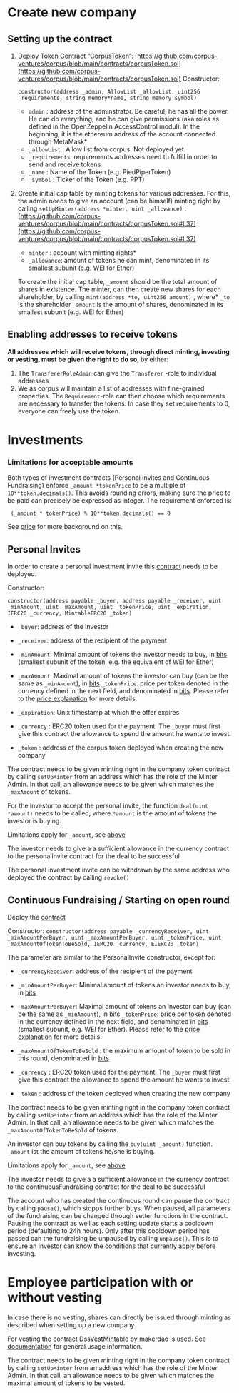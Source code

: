 # Create new company

## Setting up the contract

1. Deploy Token Contract “CorpusToken”: [https://github.com/corpus-ventures/corpus/blob/main/contracts/corpusToken.sol](https://github.com/corpus-ventures/corpus/blob/main/contracts/corpusToken.sol)
    Constructor: 
    ```solidity 
    constructor(address _admin, AllowList _allowList, uint256 _requirements, string memory*name, string memory symbol)
    ```

    - `admin` : address of the adminstrator. Be careful, he has all the power. He can do everything, and he can give permissions (aka roles as defined in the OpenZeppelin AccessControl modul). In the beginning, it is the ethereum address of the account connected through MetaMask*
    - `_allowList` : Allow list from corpus. Not deployed yet.
    - `_requirements`: requirements addresses need to fulfill in order to send and receive tokens
    - `_name` : Name of the Token (e.g. PiedPiperToken)
    - `_symbol` : Ticker of the Token (e.g. PPT)
2. Create initial cap table by minting tokens for various addresses. For this, the admin needs to give an account (can be himself) minting right by calling `setUpMinter(address *minter, uint _allowance)` : [https://github.com/corpus-ventures/corpus/blob/main/contracts/corpusToken.sol#L37](https://github.com/corpus-ventures/corpus/blob/main/contracts/corpusToken.sol#L37)
    
    - `minter` : account with minting rights*
    - `_allowance`: amount of tokens he can mint, denominated in its smallest subunit (e.g. WEI for Ether)

    To create the initial cap table, `_amount` should be the total amount of shares in existence.
    The minter, can then create new shares for each shareholder, by calling `mint(address *to, uint256 amount)` , where*
    `_to` is the shareholder
    `_amount` is the amount of shares, denominated in its smallest subunit (e.g. WEI for Ether)

## Enabling addresses to receive tokens
**All addresses which will receive tokens, through direct minting, investing or vesting, must be given the right to do so**, by either:

1. The `TransfererRoleAdmin` can give the `Transferer` -role to individual addresses
2. We as corpus will maintain a list of addresses with fine-grained properties. The `Requirement`-role can then choose which requirements are necessary to transfer the tokens. In case they set requirements to 0, everyone can freely use the token.

# Investments
### Limitations for acceptable amounts

Both types of investment contracts (Personal Invites and Continuous Fundraising) enforce `_amount *tokenPrice` to be a multiple of `10**token.decimals()`. This avoids rounding errors, making sure the price to be paid can precisely be expressed as integer. The requirement enforced is:

` (_amount * tokenPrice) % 10**token.decimals() == 0` 

See [price](price.md) for more background on this.

## Personal Invites

In order to create a personal investment invite this [contract](https://github.com/corpus-ventures/corpus/blob/main/contracts/PersonalInvite.sol) needs to be deployed.

Constructor: 
```solidity 
constructor(address payable _buyer, address payable _receiver, uint _minAmount, uint _maxAmount, uint _tokenPrice, uint _expiration, IERC20 _currency, MintableERC20 _token)
```

- `_buyer`: address of the investor

- `_receiver`: address of the recipient of the payment
- `_minAmount`: Minimal amount of tokens the investor needs to buy, in [bits](https://docs.openzeppelin.com/contracts/2.x/crowdsales#crowdsale-rate) (smallest subunit of the token, e.g. the equivalent of WEI for Ether)

- `_maxAmount`: Maximal amount of tokens the investor can buy (can be the same as `_minAmount`), in [bits](https://docs.openzeppelin.com/contracts/2.x/crowdsales#crowdsale-rate)
`_tokenPrice`: price per token denoted in the currency defined in the next field, and denominated in [bits](https://docs.openzeppelin.com/contracts/2.x/crowdsales#crowdsale-rate). Please refer to the [price explanation](price.md) for more details.

- `_expiration`: Unix timestamp  at which the offer expires

- `_currency` : ERC20 token used for the payment. The `_buyer` must first give this contract the allowance to spend the amount he wants to invest.

- `_token` : address of the corpus token deployed when creating the new company

The contract needs to be given minting right in the company token contract by calling `setUpMinter` from an address which has the role of the Minter Admin. In that call, an allowance needs to be given which matches the `_maxAmount` of tokens.

For the investor to accept the personal invite, the function `deal(uint *amount)` needs to be called, where `*amount`  is the amount of tokens the investor is buying.

Limitations apply for `_amount`, see [above](###-Limitations-for-acceptable-amounts)

The investor needs to give a a sufficient allowance in the currency contract to the personalInvite contract for the deal to be successful

The personal investment invite can be withdrawn by the same address who deployed the contract by calling `revoke()` 

## Continuous Fundraising / Starting on open round

Deploy the  [contract](https://github.com/corpus-ventures/corpus/blob/main/contracts/ContinuousFundraising.sol)

Constructor: `constructor(address payable _currencyReceiver, uint _minAmountPerBuyer, uint _maxAmountPerBuyer, uint _tokenPrice, uint _maxAmountOfTokenToBeSold, IERC20 _currency, EIERC20 _token)`

The parameter are similar to the PersonalInvite constructor, except for:

- `_currencyReceiver`: address of the recipient of the payment
- `_minAmountPerBuyer`: Minimal amount of tokens an investor needs to buy, in [bits](https://docs.openzeppelin.com/contracts/2.x/crowdsales#crowdsale-rate)

- `_maxAmountPerBuyer`: Maximal amount of tokens an investor can buy (can be the same as `_minAmount`), in bits
`_tokenPrice`: price per token denoted in the currency defined in the next field, and denominated in [bits](https://docs.openzeppelin.com/contracts/2.x/crowdsales#crowdsale-rate) (smallest subunit, e.g. WEI for Ether). Please refer to the [price explanation](price.md) for more details.

- `_maxAmountOfTokenToBeSold` : the maximum amount of token to be sold in this round, denominated in [bits](https://docs.openzeppelin.com/contracts/2.x/crowdsales#crowdsale-rate)

- `_currency` : ERC20 token used for the payment. The `_buyer` must first give this contract the allowance to spend the amount he wants to invest.

- `_token` : address of the token deployed when creating the new company



The contract needs to be given minting right in the company token contract by calling `setUpMinter` from an address which has the role of the Minter Admin. In that call, an allowance needs to be given which matches the `_maxAmountOfTokenToBeSold` of tokens.

An investor can buy tokens by calling the `buy(uint _amount)` function.
`_amount` ist the amount of tokens he/she is buying. 

Limitations apply for `_amount`, see [above](###-Limitations-for-acceptable-amounts)

The investor needs to give a a sufficient allowance in the currency contract to the continuousFundraising contract for the deal to be successful

The account who has created the continuous round can pause the contract by calling `pause()`, which stopps further buys. When paused, all parameters of the fundraising can be changed through setter functions in the contract. Pausing the contract as well as each setting update starts a cooldown period (defaulting to 24h hours). Only after this cooldown period has passed can the fundraising be unpaused by calling `unpause()`. This is to ensure an investor can know the conditions that currently apply before investing.

# Employee participation with or without vesting

In case there is no vesting, shares can directly be issued through minting as described when setting up a new company.

For vesting the contract [DssVestMintable by makerdao](https://github.com/makerdao/dss-vest/blob/master/src/DssVest.sol)  is used. See [documentation](https://github.com/makerdao/dss-vest) for general usage information.

The contract needs to be given minting right in the company token contract by calling `setUpMinter` from an address which has the role of the Minter Admin. In that call, an allowance needs to be given which matches the maximal amount of tokens to be vested.
 



